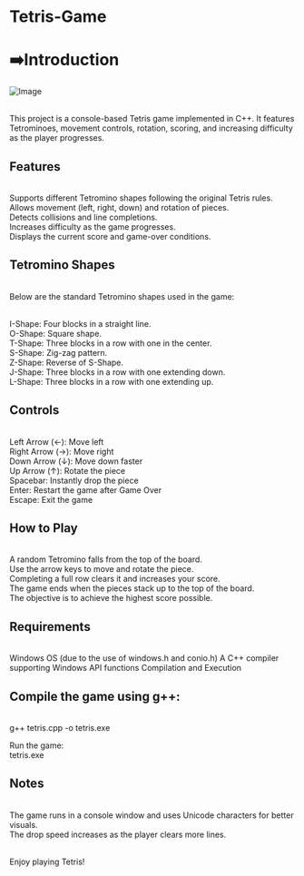 # Tetris-Game

<h1>➡️Introduction</h1>

![Image](https://github.com/user-attachments/assets/bb6c5ac9-5bc2-4707-83d5-fc2cbc977e06)

<br>This project is a console-based Tetris game implemented in C++. It features Tetrominoes, movement controls, rotation, scoring, and increasing difficulty as the player progresses.

<h2>Features</h2>
<br>Supports different Tetromino shapes following the original Tetris rules.
<br>Allows movement (left, right, down) and rotation of pieces.
<br>Detects collisions and line completions.
<br>Increases difficulty as the game progresses.
<br>Displays the current score and game-over conditions.

<h2>Tetromino Shapes</h2>
<br>Below are the standard Tetromino shapes used in the game:

<br>I-Shape: Four blocks in a straight line.
<br>O-Shape: Square shape.
<br>T-Shape: Three blocks in a row with one in the center.
<br>S-Shape: Zig-zag pattern.
<br>Z-Shape: Reverse of S-Shape.
<br>J-Shape: Three blocks in a row with one extending down.
<br>L-Shape: Three blocks in a row with one extending up.

<h2>Controls</h2>
<br>Left Arrow (←): Move left
<br>Right Arrow (→): Move right
<br>Down Arrow (↓): Move down faster
<br>Up Arrow (↑): Rotate the piece
<br>Spacebar: Instantly drop the piece
<br>Enter: Restart the game after Game Over
<br>Escape: Exit the game

<h2>How to Play</h2>
<br>A random Tetromino falls from the top of the board.
<br>Use the arrow keys to move and rotate the piece.
<br>Completing a full row clears it and increases your score.
<br>The game ends when the pieces stack up to the top of the board.
<br>The objective is to achieve the highest score possible.

<h2>Requirements</h2>

<br>Windows OS (due to the use of windows.h and conio.h)
A C++ compiler supporting Windows API functions
Compilation and Execution

<h2>Compile the game using g++:</h2><br>
g++ tetris.cpp -o tetris.exe<br>

Run the game:<br>
tetris.exe<br>

<h2>Notes</h2>
<br>The game runs in a console window and uses Unicode characters for better visuals.
<br>The drop speed increases as the player clears more lines.

<br>Enjoy playing Tetris!

